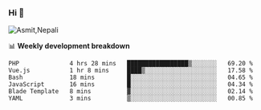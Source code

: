 ### Hi 👋

![Asmit,Nepali](https://media.giphy.com/media/L8K62iTDkzGX6/giphy.gif)
<!--
**asmit99nepali/asmit99nepali** is a ✨ _special_ ✨ repository because its `README.md` (this file) appears on your GitHub profile.

Here are some ideas to get you started:

- 🔭 I’m currently working on ...
- 🌱 I’m currently learning ...
- 👯 I’m looking to collaborate on ...
- 🤔 I’m looking for help with ...
- 💬 Ask me about ...
- 📫 How to reach me: ...
- 😄 Pronouns: ...
- ⚡ Fun fact: ...
-->


📊 **Weekly development breakdown**
<!--START_SECTION:waka-->

```text
PHP              4 hrs 28 mins   █████████████████▒░░░░░░░   69.20 %
Vue.js           1 hr 8 mins     ████▒░░░░░░░░░░░░░░░░░░░░   17.58 %
Bash             18 mins         █░░░░░░░░░░░░░░░░░░░░░░░░   04.65 %
JavaScript       16 mins         █░░░░░░░░░░░░░░░░░░░░░░░░   04.34 %
Blade Template   8 mins          ▓░░░░░░░░░░░░░░░░░░░░░░░░   02.14 %
YAML             3 mins          ▒░░░░░░░░░░░░░░░░░░░░░░░░   00.85 %
```

<!--END_SECTION:waka-->

